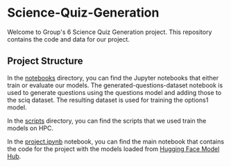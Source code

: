 # Science-Quiz-Generation

Welcome to Group's 6 Science Quiz Generation project. This repository contains the code and data for our project.

## Project Structure

In the [notebooks](notebooks) directory, you can find the Jupyter notebooks that either train or evaluate our models. The generated-questions-dataset notebook is used to generate questions using the questions model and adding those to the sciq dataset. The resulting dataset is used for training the options1 model.

In the [scripts](scripts) directory, you can find the scripts that we used train the models on HPC.

In the [project.ipynb](project.ipynb) notebook, you can find the main notebook that contains the code for the project with the models loaded from [Hugging Face Model Hub](https://huggingface.co/nlp-group-6).

